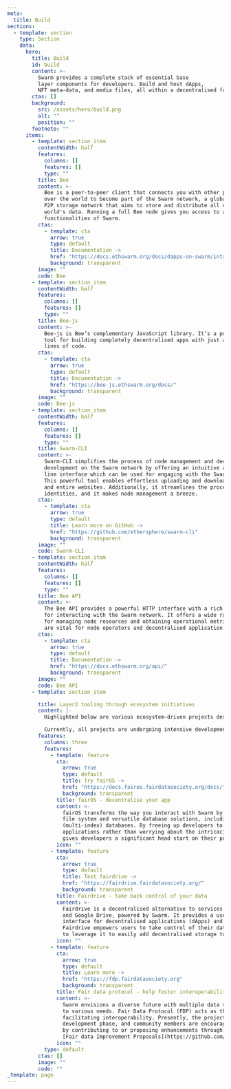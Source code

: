 ```yaml
---
meta:
  title: Build
sections:
  - template: section
    type: Section
    data:
      hero:
        title: Build
        id: build
        content: >-
          Swarm provides a complete stack of essential base
          layer components for developers. Build and host dApps,
          NFT meta-data, and media files, all within a decentralised framework!
        ctas: []
        background:
          src: /assets/hero/build.png
          alt: ""
          position: ""
        footnote: ""
      items:
        - template: section_item
          contentWidth: half
          features:
            columns: []
            features: []
            type: ""
          title: Bee
          content: >-
            Bee is a peer-to-peer client that connects you with other peers all
            over the world to become part of the Swarm network, a global distributed
            P2P storage network that aims to store and distribute all of the
            world's data. Running a full Bee node gives you access to all the
            functionalities of Swarm.
          ctas:
            - template: cta
              arrow: true
              type: default
              title: Documentation ->
              href: "https://docs.ethswarm.org/docs/dapps-on-swarm/introduction"
              background: transparent
          image: ""
          code: Bee
        - template: section_item
          contentWidth: half
          features:
            columns: []
            features: []
            type: ""
          title: Bee-js
          content: >-
            Bee-js is Bee’s complementary JavaScript library. It’s a powerful
            tool for building completely decentralised apps with just a few
            lines of code.
          ctas:
            - template: cta
              arrow: true
              type: default
              title: Documentation ->
              href: "https://bee-js.ethswarm.org/docs/"
              background: transparent
          image: ""
          code: Bee-js
        - template: section_item
          contentWidth: half
          features:
            columns: []
            features: []
            type: ""
          title: Swarm-CLI
          content: >-
            Swarm-CLI simplifies the process of node management and decentralised application
            development on the Swarm network by offering an intuitive and user-friendly command
            line interface which can be used for engaging with the Swarm ecosystem.
            This powerful tool enables effortless uploading and downloading of files, folders,
            and entire websites. Additionally, it streamlines the process of managing feeds and
            identities, and it makes node management a breeze.
          ctas:
            - template: cta
              arrow: true
              type: default
              title: Learn more on GitHub ->
              href: "https://github.com/ethersphere/swarm-cli"
              background: transparent
          image: ""
          code: Swarm-CLI
        - template: section_item
          contentWidth: half
          features:
            columns: []
            features: []
            type: ""
          title: Bee API
          content: >-
            The Bee API provides a powerful HTTP interface with a rich set of endpoints
            for interacting with the Swarm network. It offers a wide range of functionalities
            for managing node resources and obtaining operational metrics and insights which
            are vital for node operators and decentralised application developers.
          ctas:
            - template: cta
              arrow: true
              type: default
              title: Documentation ->
              href: "https://docs.ethswarm.org/api/"
              background: transparent
          image: ""
          code: Bee API
        - template: section_item

          title: Layer2 tooling through ecosystem initiatives
          content: |-
            Highlighted below are various ecosystem-driven projects designed to accelerate decentralised application development and foster data interoperability and sovereignty. The Swarm Foundation proudly supports these initiatives but does not guarantee their performance.

            Currently, all projects are undergoing intensive development, and contributions are highly encouraged. Additionally, the Swarm Foundation offers [grants](https://my.ethswarm.org/grants) to support contributions to the projects listed.
          features:
            columns: three
            features:
              - template: feature
                cta:
                  arrow: true
                  type: default
                  title: Try fairOS ->
                  href: "https://docs.fairos.fairdatasociety.org/docs/"
                  background: transparent
                title: fairOS - decentralise your app
                content: >-
                  fairOS transforms the way you interact with Swarm by offering a distributed
                  file system and versatile database solutions, including key-value and document
                  (multi-index) databases. By freeing up developers to focus on building their
                  applications rather than worrying about the intricacies of Swarm, fairOS
                  gives developers a significant head start on their projects.
                icon: ""
              - template: feature
                cta:
                  arrow: true
                  type: default
                  title: Test fairdrive ->
                  href: "https://fairdrive.fairdatasociety.org/"
                  background: transparent
                title: Fairdrive - take back control of your data
                content: >-
                  Fairdrive is a decentralised alternative to services like Dropbox
                  and Google Drive, powered by Swarm. It provides a user-friendly
                  interface for decentralised applications (dApps) and personal data storage.
                  Fairdrive empowers users to take control of their data and allows developers
                  to leverage it to easily add decentralised storage to their dApps.
                icon: ""
              - template: feature
                cta:
                  arrow: true
                  type: default
                  title: Learn more ->
                  href: "https://fdp.fairdatasociety.org"
                  background: transparent
                title: Fair data protocol - help foster interoperability
                content: >-
                  Swarm envisions a diverse future with multiple data stores catering
                  to various needs. Fair Data Protocol (FDP) acts as the connecting link,
                  facilitating interoperability. Presently, the project is in an active
                  development phase, and community members are encouraged to participate
                  by contributing to or proposing enhancements through
                  [Fair data Improvement Proposals](https://github.com/fairDataSociety/FIPs).
                icon: ""
            type: default
          ctas: []
          image: ""
          code: ""
_template: page
---
```

